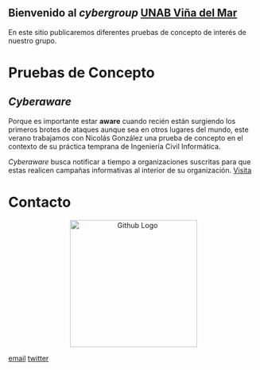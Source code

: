 ## Bienvenido al *cybergroup* [UNAB Viña del Mar](https://twitter.com/inf_unab_vm) 

En este sitio publicaremos diferentes pruebas de concepto de interés de nuestro grupo.

# Pruebas de Concepto
## *Cyberaware* 
Porque es importante estar **aware** cuando recién están surgiendo los primeros brotes de ataques aunque sea en otros lugares del mundo, este verano trabajamos con Nicolás González una prueba de concepto en el contexto de su práctica temprana de Ingeniería Civil Informática.  

*Cyberaware* busca notificar a tiempo a organizaciones suscritas para que estas realicen campañas informativas al interior de su organización. 
[Visita](http://cyberaware.informatica-unab-vm.cl)


# Contacto

<p align="center">
  <img src="https://github.com/RT-UNAB/cybergroup/blob/master/RT.jpg" width="256" title="Github Logo">
</p>




[email](mailto:romina.torres@unab.cl) [twitter](https://twitter.com/rominabot)
